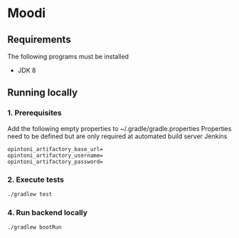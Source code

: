 Moodi
================

Requirements
---------------

The following programs must be installed
- JDK 8

Running locally
---------------
### 1. Prerequisites
Add the following empty properties to ~/.gradle/gradle.properties
Properties need to be defined but are only required at automated build server Jenkins

```
opintoni_artifactory_base_url=
opintoni_artifactory_username=
opintoni_artifactory_password=
```

### 2. Execute tests
```sh
./gradlew test
```

### 4. Run backend locally
```sh
./gradlew bootRun
```
